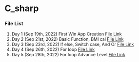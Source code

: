 # C_sharp

### File List
1. Day 1 (Sep 19th, 2022) First Win App Creation [File Link](https://github.com/pokai-huang0828/C_sharp/tree/main/WinApp20220919)
2. Day 2 (Sep 21st, 2022) Basic Function, BMI cal [File Link](https://github.com/pokai-huang0828/C_sharp/tree/main/WinApp20220921)
3. Day 3 (Sep 23rd, 2022) If else, Switch case, And Or [File Link](https://github.com/pokai-huang0828/C_sharp/tree/main/WinApp20220923)
4. Day 4 (Sep 26th, 2022) For loop [File Link](https://github.com/pokai-huang0828/C_sharp/tree/main/WinApp20220926)
5. Day 5 (Sep 28th, 2022) For loop Advance Level [File Link](https://github.com/pokai-huang0828/C_sharp/tree/main/WinApp20220928)
